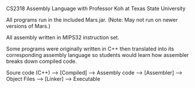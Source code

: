 CS2318 Assembly Language with Professor Koh at Texas State University

All programs run in the included Mars.jar. (Note: May not run on newer versions of Mars.)

All assembly written in MIPS32 instruction set.

Some programs were originally written in C++ then translated into its corresponding assembly language so students would learn how assembler breaks down compiled code.

Soure code (C++) --> [Compiled] --> Assembly code --> [Assembler] --> Object Files --> [Linker] --> Executable
